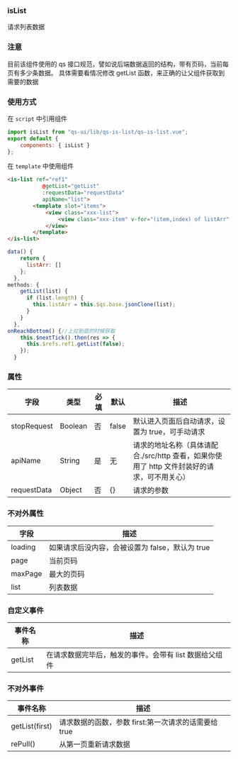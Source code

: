 ### isList

请求列表数据

### 注意

目前该组件使用的 qs 接口规范，譬如说后端数据返回的结构，带有页码，当前每页有多少条数据。
具体需要看情况修改 getList 函数，来正确的让父组件获取到需要的数据

### 使用方式

在 `script` 中引用组件

```javascript
import isList from "qs-ui/lib/qs-is-list/qs-is-list.vue";
export default {
	components: { isList }
};
```

在 `template` 中使用组件

```html
<is-list ref="ref1"
           @getList="getList"
           :requestData="requestData"
           apiName="list">
        <template slot="items">
            <view class="xxx-list">
                <view class="xxx-item" v-for="(item,index) of listArr" :key="index"></view>
            </view>
        </template>
</is-list>
```

```javascript
data() {
    return {
      listArr: []
    };
  },
methods: {
    getList(list) {
      if (list.length) {
        this.listArr = this.$qs.base.jsonClone(list);
      }
    }
  },
onReachBottom() {//上拉到底的时候获取
    this.$nextTick().then(res => {
      this.$refs.ref1.getList(false);
    });
  }
```

### 属性

| 字段        | 类型    | 必填 | 默认  | 描述                                                                                        |
| ----------- | ------- | ---- | ----- | ------------------------------------------------------------------------------------------- |
| stopRequest | Boolean | 否   | false | 默认进入页面后自动请求，设置为 true，可手动请求                                             |
| apiName     | String  | 是   | 无    | 请求的地址名称（具体请配合./src/http 查看，如果你使用了 http 文件封装好的请求，可不用关心） |
| requestData     | Object  | 否   | {}   | 请求的参数 |

### 不对外属性

| 字段        | 描述                                                                                 |
| ----------- | ------------------------------------------------------------------------------------ |
| loading     | 如果请求后没内容，会被设置为 false，默认为 true                                      |
| page        | 当前页码                                                                             |
| maxPage     | 最大的页码                                                                           |
| list        | 列表数据                                                                             |

### 自定义事件

| 事件名称 | 描述                                                   |
| -------- | ------------------------------------------------------ |
| getList  | 在请求数据完毕后，触发的事件。会带有 list 数据给父组件 |

### 不对外事件

| 事件名称       | 描述                                                 |
| -------------- | ---------------------------------------------------- |
| getList(first) | 请求数据的函数，参数 first:第一次请求的话需要给 true |
| rePull()       | 从第一页重新请求数据                                 |

